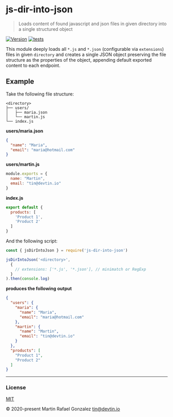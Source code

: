 # js-dir-into-json
> Loads content of found javascript and json files in given directory into a single structured object

<a href="https://www.npmjs.com/package/js-dir-into-json" target="_blank"><img src="https://img.shields.io/npm/v/js-dir-into-json.svg" alt="Version"></a>
[![tests](https://github.com/devtin/js-dir-into-json/workflows/test/badge.svg)](https://github.com/devtin/js-dir-into-json/actions)

This module deeply loads all `*.js` and `*.json` (configurable via `extensions`) files in given `directory` and creates
a single JSON object preserving the file structure as the properties of the object, appending default exported content to
each endpoint.

## Example

Take the following file structure:

```
<directory>
├── users/
│   ├── maria.json
│   └── martin.js
└── index.js
```

**users/maria.json**
```json
{
  "name": "Maria",
  "email": "maria@hotmail.com"
}
```

**users/martin.js**
```js
module.exports = {
  name: "Martin",
  email: "tin@devtin.io"
}
```

**index.js**
```js
export default {
  products: [
    'Product 1',
    'Product 2'
  ]
}
```

And the following script:

```js
const { jsDirIntoJson } = require('js-dir-into-json')

jsDirIntoJson('<directory>',
  {
    // extensions: ['*.js', '*.json'], // minimatch or RegExp
  }
).then(console.log)
```

**produces the following output**

```json
{
  "users": {
    "maria": {
      "name": "Maria",
      "email": "maria@hotmail.com"
    },
    "martin": {
      "name": "Martin",
      "email": "tin@devtin.io"
    }
  },
  "products": [
    "Product 1",
    "Product 2"
  ]
}
```

* * *

### License

[MIT](https://opensource.org/licenses/MIT)

&copy; 2020-present Martin Rafael Gonzalez
<tin@devtin.io>

